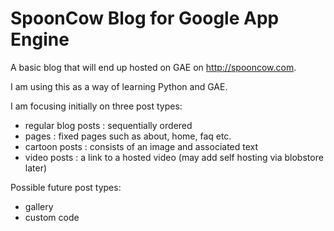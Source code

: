 SpoonCow Blog for Google App Engine
===================================

A basic blog that will end up hosted on GAE on http://spooncow.com.

I am using this as a way of learning Python and GAE.

I am focusing initially on three post types:

- regular blog posts : sequentially ordered
- pages : fixed pages such as about, home, faq etc.
- cartoon posts : consists of an image and associated text
- video posts : a link to a hosted video (may add self hosting via blobstore later)

Possible future post types:

- gallery
- custom code